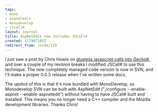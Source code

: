```yaml
---
tags:
- mono
- aspnetedit
- monodevelop
- jscall#
layout: journal
title: AspNetEdit now includes JSCall#
created: 1179071852
redirect_from: /node/126
---
```

I just saw a post by Chris Howie on <a href="http://www.chrishowie.com/2007/05/08/glue-free-jscall/">glueless javascript calls into Gecko#</a>, and over a couple of my revision breaks I modified JSCall# to use this technique. The new completely managed code version is now in SVN, and I'll make a proper 0.0.3 release when I've written some docs.

The upshot of this is that it's now bundled with MonoDevelop, so Monodevelop SVN can be built with AspNetEdit ("./configure --enable-aspnet --enable-aspnetedit") without having to have JSCall# built and installed. This means you no longer need a C++ compiler and the Mozilla development libraries. Thanks Chris!
<!--break-->
